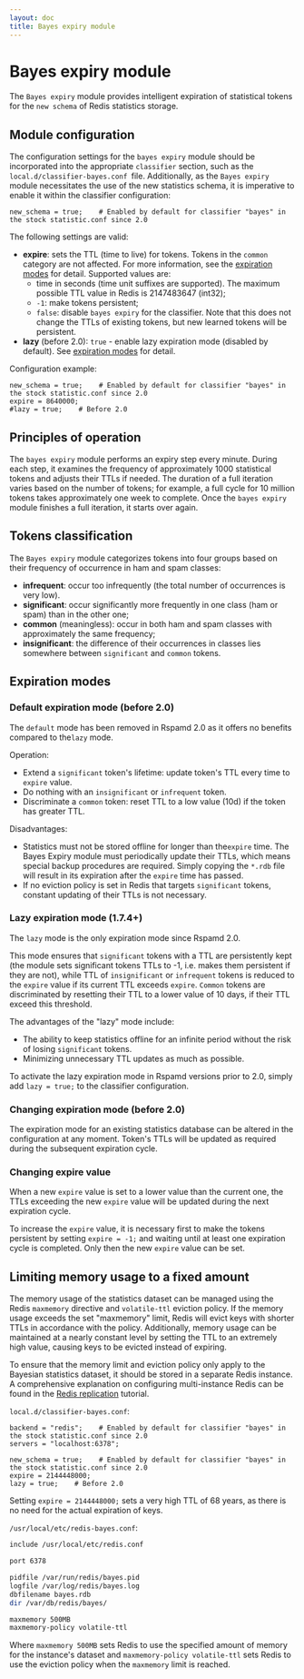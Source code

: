 ```yaml
---
layout: doc
title: Bayes expiry module
---
```


# Bayes expiry module

The `Bayes expiry` module provides intelligent expiration of statistical tokens for the `new schema` of Redis statistics storage.

## Module configuration

The configuration settings for the `bayes expiry` module should be incorporated into the appropriate `classifier` section, such as the `local.d/classifier-bayes.conf `file. Additionally, as the `Bayes expiry` module necessitates the use of the new statistics schema, it is imperative to enable it within the classifier configuration:

```ucl
new_schema = true;    # Enabled by default for classifier "bayes" in the stock statistic.conf since 2.0
```

The following settings are valid:
- **expire**: sets the TTL (time to live) for tokens. Tokens in the `common` category are not affected. For more information, see the [expiration modes](#expiration-modes) for detail. Supported values are:
  * time in seconds (time unit suffixes are supported). The maximum possible TTL value in Redis is 2147483647 (int32);
  * `-1`: make tokens persistent;
  * `false`: disable `bayes expiry` for the classifier. Note that this does not change the TTLs of existing tokens, but new learned tokens will be persistent.
- **lazy** (before 2.0): `true` - enable lazy expiration mode (disabled by default). See [expiration modes](#expiration-modes) for detail.

Configuration example:
```ucl
new_schema = true;    # Enabled by default for classifier "bayes" in the stock statistic.conf since 2.0
expire = 8640000;
#lazy = true;    # Before 2.0
```

## Principles of operation

The `bayes expiry` module performs an expiry step every minute. During each step, it examines the frequency of approximately 1000 statistical tokens and adjusts their TTLs if needed. The duration of a full iteration varies based on the number of tokens; for example, a full cycle for 10 million tokens takes approximately one week to complete. Once the `bayes expiry` module finishes a full iteration, it starts over again.

## Tokens classification

The `Bayes expiry` module categorizes tokens into four groups based on their frequency of occurrence in ham and spam classes:
- **infrequent**: occur too infrequently (the total number of occurrences is very low).
- **significant**: occur significantly more frequently in one class (ham or spam) than in the other one;
- **common** (meaningless): occur in both ham and spam classes with approximately the same frequency;
- **insignificant**: the difference of their occurrences in classes lies somewhere between `significant` and `common` tokens.

## Expiration modes

### Default expiration mode (before 2.0)
The `default` mode has been removed in Rspamd 2.0 as it offers no benefits compared to the`lazy` mode.

Operation:
- Extend a `significant` token's lifetime: update token's TTL every time to `expire` value.
- Do nothing with an `insignificant` or `infrequent` token.
- Discriminate a `common` token: reset TTL to a low value (10d) if the token has greater TTL.

Disadvantages:
- Statistics must not be stored offline for longer than the`expire` time. The Bayes Expiry module must periodically update their TTLs, which means special backup procedures are required. Simply copying the `*.rdb` file will result in its expiration after the `expire` time has passed.
- If no eviction policy is set in Redis that targets `significant` tokens, constant updating of their TTLs is not necessary.

### Lazy expiration mode (1.7.4+)
The `lazy` mode is the only expiration mode since Rspamd 2.0.

This mode ensures that `significant` tokens with a TTL are persistently kept (the module sets significant tokens TTLs to -1, i.e. makes them persistent if they are not), while TTL of `insignificant` or `infrequent` tokens is reduced to the `expire` value if its current TTL exceeds `expire`. `Common` tokens are discriminated by resetting their TTL to a lower value of 10 days, if their TTL exceed this threshold.

The advantages of the "lazy" mode include:
- The ability to keep statistics offline for an infinite period without the risk of losing `significant` tokens.
- Minimizing unnecessary TTL updates as much as possible.

To activate the lazy expiration mode in Rspamd versions prior to 2.0, simply add `lazy = true;` to the classifier configuration.

### Changing expiration mode (before 2.0)

The expiration mode for an existing statistics database can be altered in the configuration at any moment. Token's TTLs will be updated as required during the subsequent expiration cycle.

### Changing expire value

When a new `expire` value is set to a lower value than the current one, the TTLs exceeding the new `expire` value will be updated during the next expiration cycle.

To increase the `expire` value, it is necessary first to make the tokens persistent by setting `expire = -1;` and waiting until at least one expiration cycle is completed. Only then the new `expire` value can be set.

## Limiting memory usage to a fixed amount

The memory usage of the statistics dataset can be managed using the Redis `maxmemory` directive and `volatile-ttl` eviction policy. If the memory usage exceeds the set "maxmemory" limit, Redis will evict keys with shorter TTLs in accordance with the policy. Additionally, memory usage can be maintained at a nearly constant level by setting the TTL to an extremely high value, causing keys to be evicted instead of expiring.

To ensure that the memory limit and eviction policy only apply to the Bayesian statistics dataset, it should be stored in a separate Redis instance. A comprehensive explanation on configuring multi-instance Redis can be found in the [Redis replication](../tutorials/redis_replication.html) tutorial.

`local.d/classifier-bayes.conf`:

```ucl
backend = "redis";    # Enabled by default for classifier "bayes" in the stock statistic.conf since 2.0 
servers = "localhost:6378";

new_schema = true;    # Enabled by default for classifier "bayes" in the stock statistic.conf since 2.0
expire = 2144448000;
lazy = true;    # Before 2.0
```

Setting `expire = 2144448000;` sets a very high TTL of 68 years, as there is no need for the actual expiration of keys.

`/usr/local/etc/redis-bayes.conf`:

```sh
include /usr/local/etc/redis.conf

port 6378

pidfile /var/run/redis/bayes.pid
logfile /var/log/redis/bayes.log
dbfilename bayes.rdb
dir /var/db/redis/bayes/

maxmemory 500MB
maxmemory-policy volatile-ttl
```

Where `maxmemory 500MB` sets Redis to use the specified amount of memory for the instance's dataset and `maxmemory-policy volatile-ttl` sets Redis to use the eviction policy when the `maxmemory` limit is reached.
